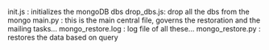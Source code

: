 init.js :  initializes the mongoDB dbs
drop_dbs.js: drop all the dbs from the mongo
main.py : this is the main central file, governs the restoration and the mailing tasks...
mongo_restore.log : log file of all these...
mongo_restore.py : restores the data based on query
